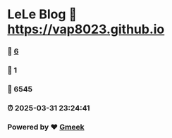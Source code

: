 # LeLe Blog :link: https://vap8023.github.io 
### :page_facing_up: [6](https://vap8023.github.io/tag.html) 
### :speech_balloon: 1 
### :hibiscus: 6545 
### :alarm_clock: 2025-03-31 23:24:41 
### Powered by :heart: [Gmeek](https://github.com/Meekdai/Gmeek)
